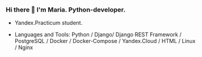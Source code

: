 ### Hi there 👋 I'm Maria. Python-developer.


* Yandex.Practicum student.

* Languages and Tools: Python / Django/ Django REST Framework / PostgreSQL / Docker / Docker-Compose / Yandex.Cloud / HTML / Linux / Nginx
